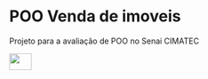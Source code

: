 # POO Venda de imoveis

 Projeto para a avaliação de POO no Senai CIMATEC

<div style="display: inline_blocks">

  <img align="center" height="30" width="40" src="https://cdn.jsdelivr.net/gh/devicons/devicon/icons/java/java-original.svg" />

</div>


